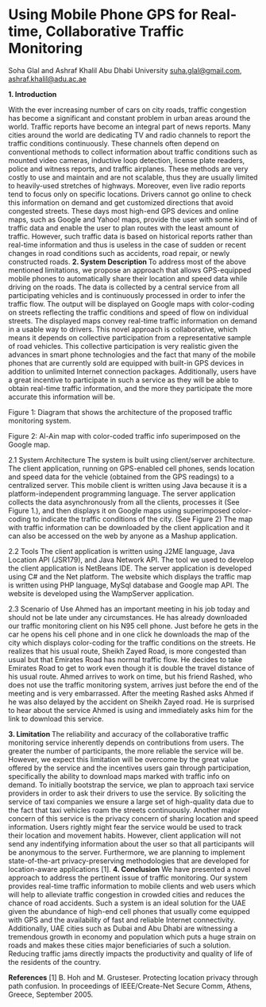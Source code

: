 # Using Mobile Phone GPS for Real-time, Collaborative Traffic Monitoring 
Soha Glal and Ashraf Khalil
Abu Dhabi University
suha.glal@gmail.com, ashraf.khalil@adu.ac.ae

<b>1.	Introduction</b>


With the ever increasing number of cars on city roads, traffic congestion has become a significant and constant problem in urban areas around the world. Traffic reports have become an integral part of news reports. Many cities around the world are dedicating TV and radio channels to report the traffic conditions continuously. These channels often depend on conventional methods to collect information about traffic conditions such as mounted video cameras, inductive loop detection, license plate readers, police and witness reports, and traffic airplanes. These methods are very costly to use and maintain and are not scalable, thus they are usually limited to heavily-used stretches of highways. Moreover, even live radio reports tend to focus only on specific locations. Drivers cannot go online to check this information on demand and get customized directions that avoid congested streets. 
These days most high-end GPS devices and online maps, such as Google and Yahoo! maps, provide the user with some kind of traffic data and enable the user to plan routes with the least amount of traffic. However, such traffic data is based on historical reports rather than real-time information and thus is useless in the case of sudden or recent changes in road conditions such as accidents, road repair, or newly constructed roads.
<b>2.	System Description </b>
To address most of the above mentioned limitations, we propose an approach that allows GPS-equipped mobile phones to automatically share their location and speed data while driving on the roads. The data is collected by a central service from all participating vehicles and is continuously processed in order to infer the traffic flow. The output will be displayed on Google maps with color-coding on streets reflecting the traffic conditions and speed of flow on individual streets. The displayed maps convey real-time traffic information on demand in a usable way to drivers. 
This novel approach is collaborative, which means it depends on collective participation from a representative sample of road vehicles. This collective participation is very realistic given the advances in smart phone technologies and the fact that many of the mobile phones that are currently sold are equipped with built-in GPS devices in addition to unlimited Internet connection packages. Additionally, users have a great incentive to participate in such a service as they will be able to obtain real-time traffic information, and the more they participate the more accurate this information will be. 
 	 
Figure 1: Diagram that shows the architecture of the proposed traffic monitoring system.	



Figure 2: Al-Ain map with color-coded traffic info superimposed on the Google map.

2.1 System Architecture 
The system is built using client/server architecture. The client application, running on GPS-enabled cell phones, sends location and speed data for the vehicle (obtained from the GPS readings) to a centralized server. This mobile client is written using Java because it is a platform-independent programming language. The server application collects the data asynchronously from all the clients, 
processes it (See Figure 1.), and then displays it on Google maps using superimposed color-coding to indicate the traffic conditions of the city. (See Figure 2) The map with traffic information can be downloaded by the client application and it can also be accessed on the web by anyone as a Mashup application. 

2.2 Tools 
The client application is written using J2ME language, Java Location API (JSR179), and Java Network API. The tool we used to develop the client application is NetBeans IDE. The server application is developed using C# and the Net platform. The website which displays the traffic map is written using PHP language, MySql database and Google map API. The website is developed using the WampServer application.

2.3 Scenario of Use 
Ahmed has an important meeting in his job today and should not be late under any circumstances. He has already downloaded our traffic monitoring client on his N95 cell phone. Just before he gets in the car he opens his cell phone and in one click he downloads the map of the city which displays color-coding for the traffic conditions on the streets. He realizes that his usual route, Sheikh Zayed Road, is more congested than usual but that Emirates Road has normal traffic flow. He decides to take Emirates Road to get to work even though it is double the travel distance of his usual route. Ahmed arrives to work on time, but his friend Rashed, who does not use the traffic monitoring system, arrives just before the end of the meeting and is very embarrassed. After the meeting Rashed asks Ahmed if he was also delayed by the accident on Sheikh Zayed road. He is surprised to hear about the service Ahmed is using and immediately asks him for the link to download this service.

<b>3.	Limitation </b>
The reliability and accuracy of the collaborative traffic monitoring service inherently depends on contributions from users. The greater the number of participants, the more reliable the service will be. However, we expect this limitation will be overcome by the great value offered by the service and the incentives users gain through participation, specifically the ability to download maps marked with traffic info on demand. To initially bootstrap the service, we plan to approach taxi service providers in order to ask their drivers to use the service. By soliciting the service of taxi companies we ensure a large set of high-quality data due to the fact that taxi vehicles roam the streets continuously. Another major concern of this service is the privacy concern of sharing location and speed information. Users rightly might fear the service would be used to track their location and movement habits. However, client application will not send any indentifying information about the user so that all participants will be anonymous to the server. Furthermore, we are planning to implement state-of-the-art privacy-preserving methodologies that are developed for location-aware applications [1]. 
<b>4.	 Conclusion</b>
We have presented a novel approach to address the pertinent issue of traffic monitoring. Our system provides real-time traffic information to mobile clients and web users which will help to alleviate traffic congestion in crowded cities and reduces the chance of road accidents. Such a system is an ideal solution for the UAE given the abundance of high-end cell phones that usually come equipped with GPS and the availability of fast and reliable Internet connectivity. Additionally, UAE cities such as Dubai and Abu Dhabi are witnessing a tremendous growth in economy and population which puts a huge strain on roads and makes these cities major beneficiaries of such a solution. Reducing traffic jams directly impacts the productivity and quality of life of the residents of the country.

<b>References</b>
[1] B. Hoh and M. Grusteser. Protecting location privacy through path confusion. In proceedings of IEEE/Create-Net Secure Comm, Athens, Greece, September 2005.

